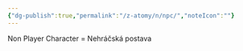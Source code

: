 ```yaml
---
{"dg-publish":true,"permalink":"/z-atomy/n/npc/","noteIcon":""}
---
```


Non Player Character = Nehráčská postava